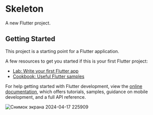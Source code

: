 # Skeleton

A new Flutter project.

## Getting Started

This project is a starting point for a Flutter application.

A few resources to get you started if this is your first Flutter project:

- [Lab: Write your first Flutter app](https://docs.flutter.dev/get-started/codelab)
- [Cookbook: Useful Flutter samples](https://docs.flutter.dev/cookbook)

For help getting started with Flutter development, view the
[online documentation](https://docs.flutter.dev/), which offers tutorials,
samples, guidance on mobile development, and a full API reference.

![Снимок экрана 2024-04-17 225909](https://github.com/azinaaitbai/flutter_hw3/assets/144225702/7917304c-deb9-471b-a088-f10b85702c7c)
